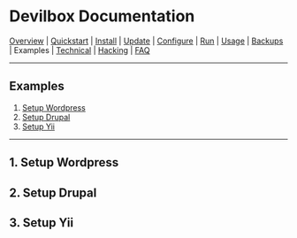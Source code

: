 # Devilbox Documentation

[Overview](README.d) |
[Quickstart](Quickstart.md) |
[Install](Install.md) |
[Update](Update.md) |
[Configure](Configure.md) |
[Run](Run.md) |
[Usage](Usage.md) |
[Backups](Backups.md) |
Examples |
[Technical](Technical.md) |
[Hacking](Hacking.md) |
[FAQ](FAQ.md)

---

## Examples

1. [Setup Wordpress](#1-setup-wordpress)
2. [Setup Drupal](#2-setup-drupal)
3. [Setup Yii](#3-setup-yii)

---

## 1. Setup Wordpress

## 2. Setup Drupal

## 3. Setup Yii

